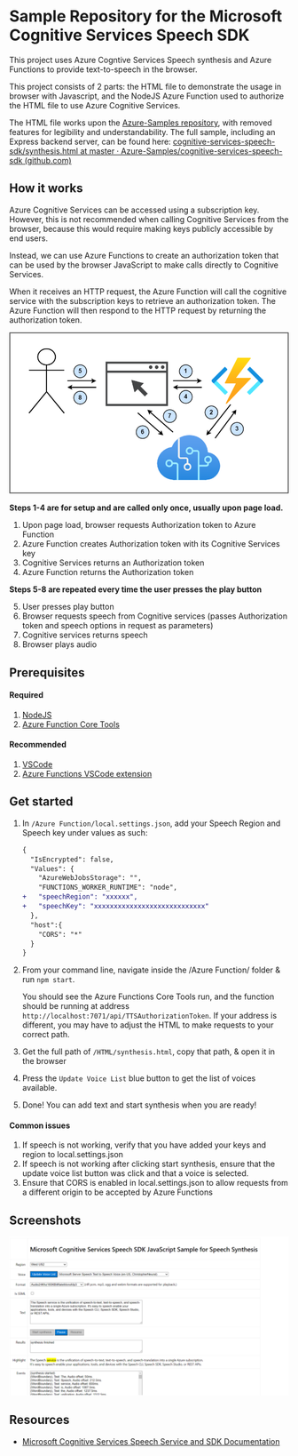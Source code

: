 
# Sample Repository for the Microsoft Cognitive Services Speech SDK

This project uses Azure Cogntive Services Speech synthesis and Azure Functions to provide 
text-to-speech in the browser. 

This project consists of 2 parts: the HTML file to demonstrate the usage in browser with Javascript, and the NodeJS Azure Function used to authorize the HTML file to use Azure Cognitive Services.

The HTML file works upon the [Azure-Samples repository](https://github.com/Azure-Samples/cognitive-services-speech-sdk), with removed features for legibility and understandability. The full sample, including an Express backend server, can be found here: [cognitive-services-speech-sdk/synthesis.html at master · Azure-Samples/cognitive-services-speech-sdk (github.com)](https://github.com/Azure-Samples/cognitive-services-speech-sdk/blob/master/samples/js/browser/synthesis.html)

## How it works

Azure Cognitive Services can be accessed using a subscription key. However, this is not recommended when calling Cognitive Services from the browser, because this would require making keys publicly accessible by end users.

Instead, we can use Azure Functions to create an authorization token that can be used by the browser JavaScript to make calls directly to Cognitive Services. 

When it receives an HTTP request, the Azure Function will call the cognitive service with the subscription keys to retrieve an authorization token. The Azure Function will then respond to the HTTP request by returning the authorization token.

![](2021-12-16-11-14-07.png)

**Steps 1-4 are for setup and are called only once, usually upon page load.**

1. Upon page load, browser requests Authorization token to Azure Function
2. Azure Function creates Authorization token with its Cognitive Services key
3. Cognitive Services returns an Authorization token
4. Azure Function returns the Authorization token

**Steps 5-8 are repeated every time the user presses the play button**

5. User presses play button
6. Browser requests speech from Cognitive services (passes Authorization token and speech options in request as parameters)
7. Cognitive services returns speech
8. Browser plays audio

## Prerequisites

#### Required

1. [NodeJS](https://nodejs.org/en/)
2. [Azure Function Core Tools](https://docs.microsoft.com/en-us/azure/azure-functions/functions-run-local)

#### Recommended

1. [VSCode](https://code.visualstudio.com/) 
2. [Azure Functions VSCode extension](https://marketplace.visualstudio.com/items?itemName=ms-azuretools.vscode-azurefunctions)

## Get started

1. In `/Azure Function/local.settings.json`, add your Speech Region and Speech key under values as such:

    ``` diff
    {
      "IsEncrypted": false,
      "Values": {
        "AzureWebJobsStorage": "",
        "FUNCTIONS_WORKER_RUNTIME": "node",
    +   "speechRegion": "xxxxxx",
    +   "speechKey": "xxxxxxxxxxxxxxxxxxxxxxxxxxxx"
      },
      "host":{
        "CORS": "*"
      }
    }
    ```

2. From your command line, navigate inside the /Azure Function/ folder & run `npm start`. 

    You should see the Azure Functions Core Tools run, and the function should be running at address `http://localhost:7071/api/TTSAuthorizationToken`. If your address is different, you may have to adjust the HTML to make requests to your correct path.

3. Get the full path of `/HTML/synthesis.html`, copy that path, & open it in the browser 

4. Press the `Update Voice List` blue button to get the list of voices available. 

5. Done! You can add text and start synthesis when you are ready! 

#### Common issues

1. If speech is not working, verify that you have added your keys and region to local.settings.json
2. If speech is not working after clicking start synthesis, ensure that the update voice list button was click and that a voice is selected.
3. Ensure that CORS is enabled in local.settings.json to allow requests from a different origin to be accepted by Azure Functions

## Screenshots

![](2021-12-16-10-10-28.png)

## Resources

- [Microsoft Cognitive Services Speech Service and SDK Documentation](https://aka.ms/csspeech)
